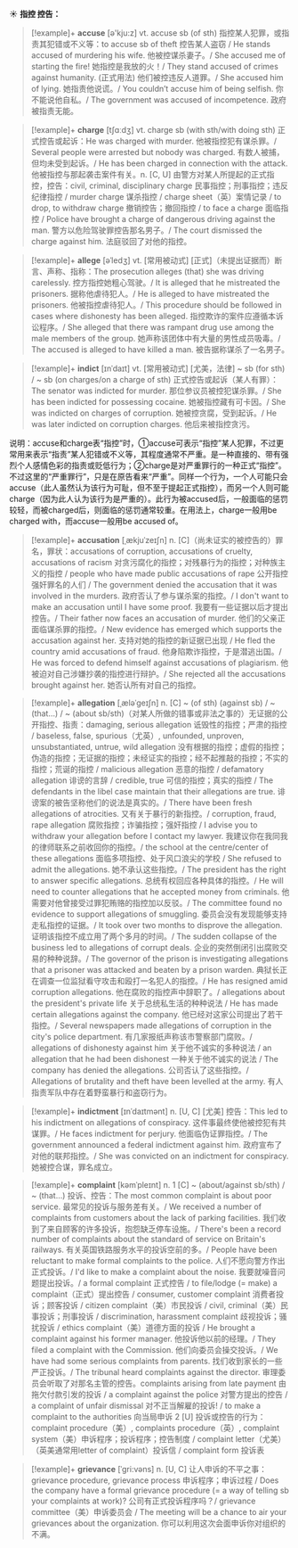 ☀ <span class="category">**指控 控告：**</span>
>[!example]+ <span class="vocabulary">**accuse**</span> [ə'kju:z] 
> <span class="definition">vt. accuse sb (of sth) 指控某人犯罪，或指责其犯错或不义等：</span>to accuse sb of theft 控告某人盗窃 / He stands accused of murdering his wife. 他被控谋杀妻子。/ She accused me of starting the fire! 她指控是我放的火！/ They stand accused of crimes against humanity. (正式用法) 他们被控违反人道罪。/ She accused him of lying. 她指责他说谎。/ You couldn’t accuse him of being selfish. 你不能说他自私。/ The government was accused of incompetence. 政府被指责无能。

>[!example]+ <span class="vocabulary">**charge**</span> [tʃɑːdӡ] 
> <span class="definition">vt. charge sb (with sth/with doing sth) 正式控告或起诉：</span>He was charged with murder. 他被指控犯有谋杀罪。/ Several people were arrested but nobody was charged. 有数人被捕，但均未受到起诉。/ He has been charged in connection with the attack. 他被指控与那起袭击案件有关。<span class="definition">n. [C, U] 由警方对某人所提起的正式指控，控告：</span>civil, criminal, disciplinary charge 民事指控；刑事指控；违反纪律指控 / murder charge 谋杀指控 / charge sheet（英）案情记录 / to drop, to withdraw charge 撤销控告；撤回指控 / to face a charge 面临指控 / Police have brought a charge of dangerous driving against the man. 警方以危险驾驶罪控告那名男子。/ The court dismissed the charge against him. 法庭驳回了对他的指控。
           
>[!example]+ <span class="vocabulary">**allege**</span> [əˈledʒ]
> <span class="definition">vt. [常用被动式] [正式]（未提出证据而）断言、声称、指称：</span>The prosecution alleges (that) she was driving carelessly. 控方指控她粗心驾驶。/ It is alleged that he mistreated the prisoners. 据称他虐待犯人。/ He is alleged to have mistreated the prisoners. 他被指控虐待犯人。/ This procedure should be followed in cases where dishonesty has been alleged. 指控欺诈的案件应遵循本诉讼程序。/ She alleged that there was rampant drug use among the male members of the group. 她声称该团体中有大量的男性成员吸毒。/ The accused is alleged to have killed a man. 被告据称谋杀了一名男子。
           
>[!example]+ <span class="vocabulary">**indict**</span> [ɪnˈdaɪt]
> <span class="definition">vt. [常用被动式] [尤美，法律] ~ sb (for sth) / ~ sb (on charges/on a charge of sth) 正式控告或起诉（某人有罪）：</span>The senator was indicted for murder. 那位参议员被控犯谋杀罪。/ She has been indicted for possessing cocaine. 她被指控藏有可卡因。/ She was indicted on charges of corruption. 她被控贪腐，受到起诉。/ He was later indicted on corruption charges. 他后来被指控贪污。

说明：accuse和charge表“指控”时，①accuse可表示“指控”某人犯罪，不过更常用来表示“指责”某人犯错或不义等，其程度通常不严重。是一种直接的、带有强烈个人感情色彩的指责或贬低行为；②charge是对严重罪行的一种正式“指控”。不过这里的“严重罪行”，只是在原告看来“严重”。同样一个行为，一个人可能只会accuse（此人虽然认为该行为可耻，但不至于提起正式指控），而另一个人则可能charge（因为此人认为该行为是严重的）。此行为被accused后，一般面临的惩罚较轻，而被charged后，则面临的惩罚通常较重。在用法上，charge一般用be charged with，而accuse一般用be accused of。
           
>[!example]+ <span class="vocabulary">**accusation**</span> [ˌækjuˈzeɪʃn]
> <span class="definition">n. [C]（尚未证实的被控告的）罪名，罪状：</span>accusations of corruption, accusations of cruelty, accusations of racism 对贪污腐化的指控；对残暴行为的指控；对种族主义的指控 / people who have made public accusations of rape 公开指控强奸罪名的人们 / The government denied the accusation that it was involved in the murders. 政府否认了参与谋杀案的指控。/ I don't want to make an accusation until I have some proof. 我要有一些证据以后才提出控告。/ Their father now faces an accusation of murder. 他们的父亲正面临谋杀罪的指控。/ New evidence has emerged which supports the accusation against her. 支持对她的指控的新证据已出现 / He fled the country amid accusations of fraud. 他身陷欺诈指控，于是潜逃出国。/ He was forced to defend himself against accusations of plagiarism. 他被迫对自己涉嫌抄袭的指控进行辩护。/ She rejected all the accusations brought against her. 她否认所有对自己的指控。
           
>[!example]+ <span class="vocabulary">**allegation**</span> [ˌæləˈgeɪʃn]
> <span class="definition">n. [C] ~ (of sth) (against sb) / ~ (that…) / ~ (about sb/sth)（对某人所做的错事或非法之事的）无证据的公开指控、指责：</span>damaging, serious allegation 诋毁性的指控；严肃的指控 / baseless, false, spurious（尤英）, unfounded, unproven, unsubstantiated, untrue, wild allegation 没有根据的指控；虚假的指控；伪造的指控；无证据的指控；未经证实的指控；经不起推敲的指控；不实的指控；荒诞的指控 / malicious allegation 恶意的指控 / defamatory allegation 诽谤的言辞 / credible, true 可信的指控；真实的指控 / The defendants in the libel case maintain that their allegations are true. 诽谤案的被告坚称他们的说法是真实的。/ There have been fresh allegations of atrocities. 又有关于暴行的新指控。/ corruption, fraud, rape allegation 腐败指控；诈骗指控；强奸指控 / I advise you to withdraw your allegation before I contact my lawyer. 我建议你在我同我的律师联系之前收回你的指控。/ the school at the centre/center of these allegations 面临多项指控、处于风口浪尖的学校 / She refused to admit the allegations. 她不承认这些指控。/ The president has the right to answer specific allegations. 总统有权回应各种具体的指控。/ He will need to counter allegations that he accepted money from criminals. 他需要对他曾接受过罪犯贿赂的指控加以反驳。/ The committee found no evidence to support allegations of smuggling. 委员会没有发现能够支持走私指控的证据。/ It took over two months to disprove the allegation. 证明该指控不成立用了两个多月的时间。/ The sudden collapse of the business led to allegations of corrupt deals. 企业的突然倒闭引出腐败交易的种种说辞。/ The governor of the prison is investigating allegations that a prisoner was attacked and beaten by a prison warden. 典狱长正在调查一位监狱看守攻击和殴打一名犯人的指控。/ He has resigned amid corruption allegations. 他在腐败的指控声中辞职了。/ allegations about the president's private life 关于总统私生活的种种说法 / He has made certain allegations against the company. 他已经对这家公司提出了若干指控。/ Several newspapers made allegations of corruption in the city's police department. 有几家报纸声称该市警察部门腐败。/ allegations of dishonesty against him 关于他不诚实的多种说法 / an allegation that he had been dishonest 一种关于他不诚实的说法 / The company has denied the allegations. 公司否认了这些指控。/ Allegations of brutality and theft have been levelled at the army. 有人指责军队中存在着野蛮暴行和盗窃行为。
           
>[!example]+ <span class="vocabulary">**indictment**</span> [ɪnˈdaɪtmənt]
> <span class="definition">n. [U, C] [尤美] 控告：</span>This led to his indictment on allegations of conspiracy. 这件事最终使他被控犯有共谋罪。/ He faces indictment for perjury. 他面临伪证罪指控。/ The government announced a federal indictment against him. 政府宣布了对他的联邦指控。/ She was convicted on an indictment for conspiracy. 她被控合谋，罪名成立。
           
>[!example]+ <span class="vocabulary">**complaint**</span> [kəmˈpleɪnt]
> <span class="definition">n. 1 [C] ~ (about/against sb/sth) / ~ (that…) 投诉、控告：</span>The most common complaint is about poor service. 最常见的投诉与服务差有关。/ We received a number of complaints from customers about the lack of parking facilities. 我们收到了来自顾客的许多投诉，抱怨缺乏停车设施。/ There's been a record number of complaints about the standard of service on Britain's railways. 有关英国铁路服务水平的投诉空前的多。/ People have been reluctant to make formal complaints to the police. 人们不愿向警方作出正式投诉。/ I'd like to make a complaint about the noise. 我要就噪音问题提出投诉。/ a formal complaint 正式控告 / to file/lodge (= make) a complaint（正式）提出控告 / consumer, customer complaint 消费者投诉；顾客投诉 / citizen complaint（美）市民投诉 / civil, criminal（美）民事投诉；刑事投诉 / discrimination, harassment complaint 歧视投诉；骚扰投诉 / ethics complaint（美）道德方面的投诉 / He brought a complaint against his former manager. 他投诉他以前的经理。/ They filed a complaint with the Commission. 他们向委员会操交投诉。/ We have had some serious complaints from parents. 找们收到家长的一些严正投诉。/ The tribunal heard complaints against the director. 审理委员会听取了对那名主管的控告。complaints arising from late payment 由拖欠付款引发的投诉 / a complaint against the police 对警方提出的控告 / a complaint of unfair dismissal 对不正当解雇的投诉! / to make a complaint to the authorities 向当局申诉 <span class="definition">2 [U] 投诉或控告的行为：</span>complaint procedure（美）, complaints procedure（英）, complaint system（美）申诉程序；投诉程序；控告制度 / complaint letter（尤美）（英美通常用letter of complaint）投诉信 / complaint form 投诉表

>[!example]+ <span class="vocabulary">**grievance**</span> [ˈgri:vəns]
> <span class="definition">n. [U, C] 让人申诉的不平之事：</span>grievance procedure, grievance process 申诉程序；申诉过程 / Does the company have a formal grievance procedure (= a way of telling sb your complaints at work)? 公司有正式投诉程序吗？/ grievance committee（美）申诉委员会 / The meeting will be a chance to air your grievances about the organization. 你可以利用这次会面申诉你对组织的不满。